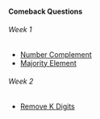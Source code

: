 #### Comeback Questions

###### Week 1
- [Number Complement](https://leetcode.com/explore/challenge/card/may-leetcoding-challenge/534/week-1-may-1st-may-7th/3319/)
- [Majority Element](https://leetcode.com/explore/challenge/card/may-leetcoding-challenge/534/week-1-may-1st-may-7th/3321/)

###### Week 2
- [Remove K Digits](https://leetcode.com/explore/challenge/card/may-leetcoding-challenge/535/week-2-may-8th-may-14th/3328/)